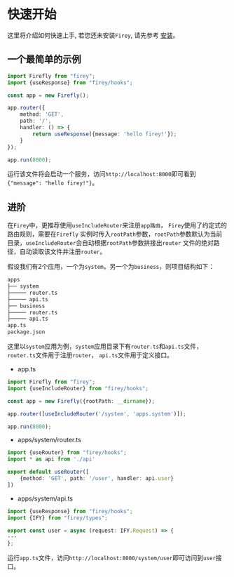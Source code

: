 # 快速开始

这里将介绍如何快速上手, 若您还未安装`Firey`, 请先参考 [安装](/document/指南/安装)。

## 一个最简单的示例

```ts
import Firefly from "firey";
import {useResponse} from "firey/hooks";

const app = new Firefly();

app.router({
    method: 'GET',
    path: '/',
    handler: () => {
        return useResponse({message: 'hello firey!'});
    }
});

app.run(8000);
```

运行该文件将会启动一个服务，访问`http://localhost:8000`即可看到`{"message": "hello firey!"}`。

## 进阶

在`Firey`中，更推荐使用`useIncludeRouter`来注册`app路由`， `Firey`使用了约定式的路由规则，需要在`Firefly`
实例时传入`rootPath`参数，`rootPath`参数默认为当前目录，`useIncludeRouter`会自动根据`rootPath`参数拼接出`router`
文件的绝对路径，自动读取该文件并注册`router`。

假设我们有2个应用，一个为`system`，另一个为`business`，则项目结构如下：

```bash
apps
├── system
├───── router.ts
├───── api.ts
├── business
├───── router.ts
├───── api.ts
app.ts
package.json
```

这里以`system`应用为例，`system`应用目录下有`router.ts`和`api.ts`文件，`router.ts`文件用于注册`router`， `api.ts`文件用于定义接口。

- app.ts

```ts
import Firefly from "firey";
import {useIncludeRouter} from "firey/hooks";

const app = new Firefly({rootPath: __dirname});

app.router([useIncludeRouter('/system', 'apps.system')]);

app.run(8000);
```

- apps/system/router.ts

```ts
import {useRouter} from "firey/hooks";
import * as api from './api'

export default useRouter([
    {method: 'GET', path: '/user', handler: api.user}
])
```

- apps/system/api.ts

```ts
import {useResponse} from "firey/hooks";
import {IFY} from "firey/types";

export const user = async (request: IFY.Request) => {
···
};
```

运行`app.ts`文件，访问`http://localhost:8000/system/user`即可访问到`user`接口。